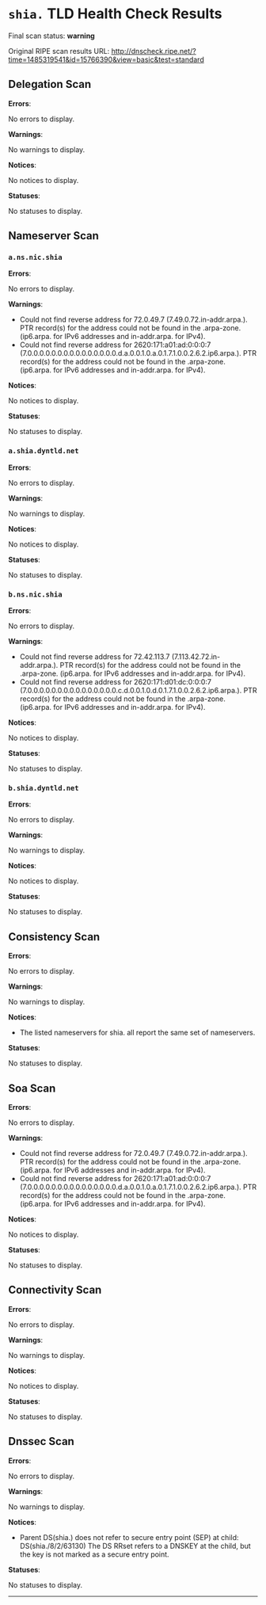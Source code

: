# `shia.` TLD Health Check Results

Final scan status: **warning** 

Original RIPE scan results URL: http://dnscheck.ripe.net/?time=1485319541&id=15766390&view=basic&test=standard

## Delegation Scan

**Errors**:

No errors to display.

**Warnings**:

No warnings to display.

**Notices**:

No notices to display.

**Statuses**:

No statuses to display.

## Nameserver Scan

### `a.ns.nic.shia`

**Errors**:

No errors to display.

**Warnings**:

* Could not find reverse address for 72.0.49.7 (7.49.0.72.in-addr.arpa.). PTR record(s) for the address could not be found in the .arpa-zone. (ip6.arpa. for IPv6 addresses and in-addr.arpa. for IPv4).
* Could not find reverse address for 2620:171:a01:ad:0:0:0:7 (7.0.0.0.0.0.0.0.0.0.0.0.0.0.0.0.d.a.0.0.1.0.a.0.1.7.1.0.0.2.6.2.ip6.arpa.). PTR record(s) for the address could not be found in the .arpa-zone. (ip6.arpa. for IPv6 addresses and in-addr.arpa. for IPv4).

**Notices**:

No notices to display.

**Statuses**:

No statuses to display.

### `a.shia.dyntld.net`

**Errors**:

No errors to display.

**Warnings**:

No warnings to display.

**Notices**:

No notices to display.

**Statuses**:

No statuses to display.

### `b.ns.nic.shia`

**Errors**:

No errors to display.

**Warnings**:

* Could not find reverse address for 72.42.113.7 (7.113.42.72.in-addr.arpa.). PTR record(s) for the address could not be found in the .arpa-zone. (ip6.arpa. for IPv6 addresses and in-addr.arpa. for IPv4).
* Could not find reverse address for 2620:171:d01:dc:0:0:0:7 (7.0.0.0.0.0.0.0.0.0.0.0.0.0.0.0.c.d.0.0.1.0.d.0.1.7.1.0.0.2.6.2.ip6.arpa.). PTR record(s) for the address could not be found in the .arpa-zone. (ip6.arpa. for IPv6 addresses and in-addr.arpa. for IPv4).

**Notices**:

No notices to display.

**Statuses**:

No statuses to display.

### `b.shia.dyntld.net`

**Errors**:

No errors to display.

**Warnings**:

No warnings to display.

**Notices**:

No notices to display.

**Statuses**:

No statuses to display.

## Consistency Scan

**Errors**:

No errors to display.

**Warnings**:

No warnings to display.

**Notices**:

* The listed nameservers for shia. all report the same set of nameservers.

**Statuses**:

No statuses to display.

## Soa Scan

**Errors**:

No errors to display.

**Warnings**:

* Could not find reverse address for 72.0.49.7 (7.49.0.72.in-addr.arpa.). PTR record(s) for the address could not be found in the .arpa-zone. (ip6.arpa. for IPv6 addresses and in-addr.arpa. for IPv4).
* Could not find reverse address for 2620:171:a01:ad:0:0:0:7 (7.0.0.0.0.0.0.0.0.0.0.0.0.0.0.0.d.a.0.0.1.0.a.0.1.7.1.0.0.2.6.2.ip6.arpa.). PTR record(s) for the address could not be found in the .arpa-zone. (ip6.arpa. for IPv6 addresses and in-addr.arpa. for IPv4).

**Notices**:

No notices to display.

**Statuses**:

No statuses to display.

## Connectivity Scan

**Errors**:

No errors to display.

**Warnings**:

No warnings to display.

**Notices**:

No notices to display.

**Statuses**:

No statuses to display.

## Dnssec Scan

**Errors**:

No errors to display.

**Warnings**:

No warnings to display.

**Notices**:

* Parent DS(shia.) does not refer to secure entry point (SEP) at child: DS(shia./8/2/63130) The DS RRset refers to a DNSKEY at the child, but the key is not marked as a secure entry point.

**Statuses**:

No statuses to display.


---
